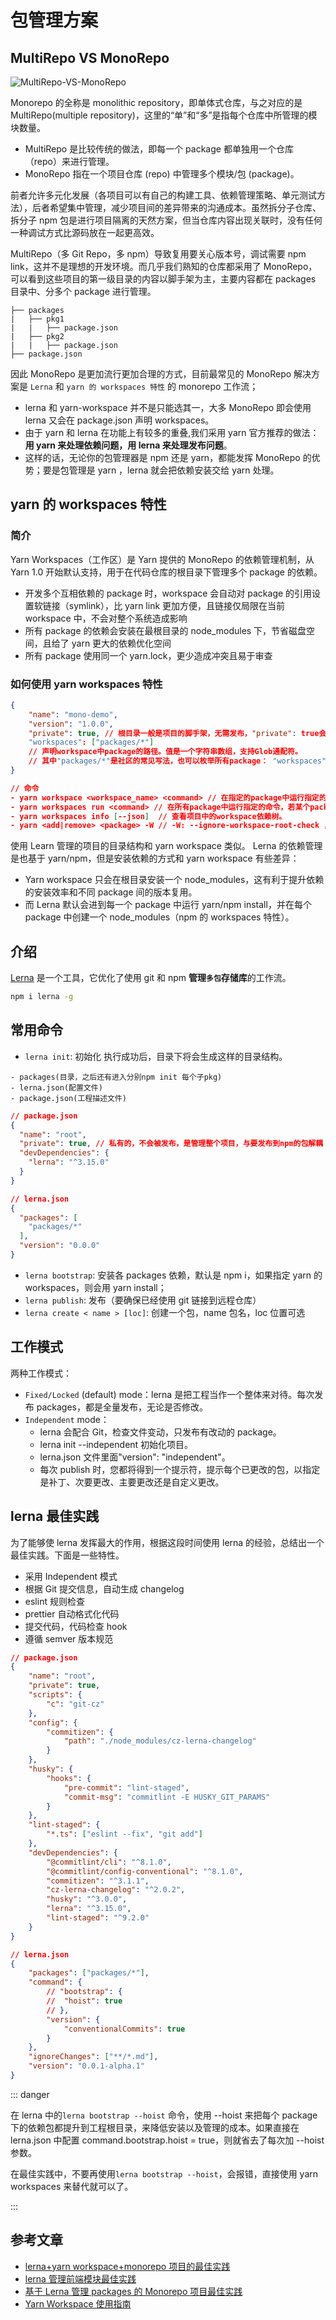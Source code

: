 # 包管理方案

## MultiRepo VS MonoRepo

![MultiRepo-VS-MonoRepo](./images/MultiRepo-VS-MonoRepo.png)

Monorepo 的全称是 monolithic repository，即单体式仓库，与之对应的是 MultiRepo(multiple repository)，这里的“单”和“多”是指每个仓库中所管理的模块数量。

- MultiRepo 是比较传统的做法，即每一个 package 都单独用一个仓库（repo）来进行管理。
- MonoRepo 指在一个项目仓库 (repo) 中管理多个模块/包 (package)。

前者允许多元化发展（各项目可以有自己的构建工具、依赖管理策略、单元测试方法），后者希望集中管理，减少项目间的差异带来的沟通成本。虽然拆分子仓库、拆分子 npm 包是进行项目隔离的天然方案，但当仓库内容出现关联时，没有任何一种调试方式比源码放在一起更高效。

MultiRepo（多 Git Repo，多 npm）导致复用要关心版本号，调试需要 npm link，这并不是理想的开发环境。而几乎我们熟知的仓库都采用了 MonoRepo，可以看到这些项目的第一级目录的内容以脚手架为主，主要内容都在 packages 目录中、分多个 package 进行管理。

```
├── packages
|   ├── pkg1
|   |   ├── package.json
|   ├── pkg2
|   |   ├── package.json
├── package.json
```

因此 MonoRepo 是更加流行更加合理的方式，目前最常见的 MonoRepo 解决方案是 `Lerna` 和 `yarn 的 workspaces 特性` 的 monorepo 工作流；

- lerna 和 yarn-workspace 并不是只能选其一，大多 MonoRepo 即会使用 lerna 又会在 package.json 声明 workspaces。
- 由于 yarn 和 lerna 在功能上有较多的重叠,我们采用 yarn 官方推荐的做法：**用 yarn 来处理依赖问题，用 lerna 来处理发布问题**。
- 这样的话，无论你的包管理器是 npm 还是 yarn，都能发挥 MonoRepo 的优势；要是包管理是 yarn ，lerna 就会把依赖安装交给 yarn 处理。

## yarn 的 workspaces 特性

### 简介

Yarn Workspaces（工作区）是 Yarn 提供的 MonoRepo 的依赖管理机制，从 Yarn 1.0 开始默认支持，用于在代码仓库的根目录下管理多个 package 的依赖。

- 开发多个互相依赖的 package 时，workspace 会自动对 package 的引用设置软链接（symlink），比 yarn link 更加方便，且链接仅局限在当前 workspace 中，不会对整个系统造成影响
- 所有 package 的依赖会安装在最根目录的 node_modules 下，节省磁盘空间，且给了 yarn 更大的依赖优化空间
- 所有 package 使用同一个 yarn.lock，更少造成冲突且易于审查

### 如何使用 yarn workspaces 特性

```json
{
	"name": "mono-demo",
	"version": "1.0.0",
	"private": true, // 根目录一般是项目的脚手架，无需发布，"private": true会确保根目录不被发布出去。
	"workspaces": ["packages/*"]
	// 声明workspace中package的路径。值是一个字符串数组，支持Glob通配符。
	// 其中"packages/*"是社区的常见写法，也可以枚举所有package： "workspaces": ["package-a", "package-b"]。
}
```

```json
// 命令
- yarn workspace <workspace_name> <command> // 在指定的package中运行指定的命令。
- yarn workspaces run <command> // 在所有package中运行指定的命令，若某个package中没有对应的命令则会报错。
- yarn workspaces info [--json]  // 查看项目中的workspace依赖树。
- yarn <add|remove> <package> -W // -W: --ignore-workspace-root-check ，允许依赖被安装在workspace的根目录
```

使用 Learn 管理的项目的目录结构和 yarn workspace 类似。
Lerna 的依赖管理是也基于 yarn/npm，但是安装依赖的方式和 yarn workspace 有些差异：

- Yarn workspace 只会在根目录安装一个 node_modules，这有利于提升依赖的安装效率和不同 package 间的版本复用。
- 而 Lerna 默认会进到每一个 package 中运行 yarn/npm install，并在每个 package 中创建一个 node_modules（npm 的 workspaces 特性）。

## 介绍

[Lerna](https://github.com/lerna/lerna#getting-started) 是一个工具，它优化了使用 git 和 npm **管理`多包`存储库**的工作流。

```bash
npm i lerna -g
```

## 常用命令

- `lerna init`: 初始化
  执行成功后，目录下将会生成这样的目录结构。

```
- packages(目录，之后还有进入分别npm init 每个子pkg)
- lerna.json(配置文件)
- package.json(工程描述文件)
```

```json
// package.json
{
  "name": "root",
  "private": true, // 私有的，不会被发布，是管理整个项目，与要发布到npm的包解耦
  "devDependencies": {
    "lerna": "^3.15.0"
  }
}

// lerna.json
{
  "packages": [
    "packages/*"
  ],
  "version": "0.0.0"
}
```

- `lerna bootstrap`: 安装各 packages 依赖，默认是 npm i，如果指定 yarn 的 workspaces，则会用 yarn install；
- `lerna publish`: 发布（要确保已经使用 git 链接到远程仓库）
- `lerna create < name > [loc]`: 创建一个包，name 包名，loc 位置可选

## 工作模式

两种工作模式：

- `Fixed/Locked` (default) mode：lerna 是把工程当作一个整体来对待。每次发布 packages，都是全量发布，无论是否修改。
- `Independent` mode：
  - lerna 会配合 Git，检查文件变动，只发布有改动的 package。
  - lerna init --independent 初始化项目。
  - lerna.json 文件里面"version": "independent"。
  - 每次 publish 时，您都将得到一个提示符，提示每个已更改的包，以指定是补丁、次要更改、主要更改还是自定义更改。

## lerna 最佳实践

为了能够使 lerna 发挥最大的作用，根据这段时间使用 lerna 的经验，总结出一个最佳实践。下面是一些特性。

- 采用 Independent 模式
- 根据 Git 提交信息，自动生成 changelog
- eslint 规则检查
- prettier 自动格式化代码
- 提交代码，代码检查 hook
- 遵循 semver 版本规范

```json
// package.json
{
	"name": "root",
	"private": true,
	"scripts": {
		"c": "git-cz"
	},
	"config": {
		"commitizen": {
			"path": "./node_modules/cz-lerna-changelog"
		}
	},
	"husky": {
		"hooks": {
			"pre-commit": "lint-staged",
			"commit-msg": "commitlint -E HUSKY_GIT_PARAMS"
		}
	},
	"lint-staged": {
		"*.ts": ["eslint --fix", "git add"]
	},
	"devDependencies": {
		"@commitlint/cli": "^8.1.0",
		"@commitlint/config-conventional": "^8.1.0",
		"commitizen": "^3.1.1",
		"cz-lerna-changelog": "^2.0.2",
		"husky": "^3.0.0",
		"lerna": "^3.15.0",
		"lint-staged": "^9.2.0"
	}
}
```

```json
// lerna.json
{
	"packages": ["packages/*"],
	"command": {
		// "bootstrap": {
		// 	"hoist": true
		// },
		"version": {
			"conventionalCommits": true
		}
	},
	"ignoreChanges": ["**/*.md"],
	"version": "0.0.1-alpha.1"
}
```

::: danger

在 lerna 中的`lerna bootstrap --hoist` 命令，使用 --hoist 来把每个 package 下的依赖包都提升到工程根目录，来降低安装以及管理的成本。如果直接在 lerna.json 中配置 command.bootstrap.hoist = true，则就省去了每次加 --hoist 参数。

在最佳实践中，不要再使用`lerna bootstrap --hoist`，会报错，直接使用 yarn workspaces 来替代就可以了。

:::

## 参考文章

- [lerna+yarn workspace+monorepo 项目的最佳实践](https://juejin.cn/post/6844903918279852046)
- [lerna 管理前端模块最佳实践](https://juejin.cn/post/6844903568751722509)
- [基于 Lerna 管理 packages 的 Monorepo 项目最佳实践](https://juejin.cn/post/6844903911095025678)
- [Yarn Workspace 使用指南](https://juejin.cn/post/6974967455114362888)
